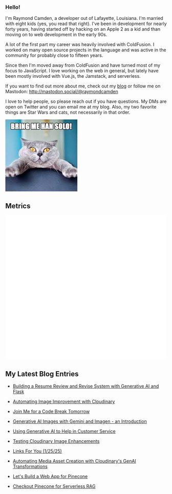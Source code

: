 ### Hello!

I'm Raymond Camden, a developer out of Lafayette, Louisiana. I'm married with eight kids (yes, you read that right). I've been in development for nearly forty years, having started off by hacking on an Apple 2 as a kid and than moving on to web development in the early 90s.

A lot of the first part my career was heavily involved with ColdFusion. I worked on many open source projects in the language and was active in the community for probably close to fifteen years. 

Since then I'm moved away from ColdFusion and have turned most of my focus to JavaScript. I love working on the web in general, but lately have been mostly involved with Vue.js, the Jamstack, and serverless. 

If you want to find out more about me, check out my [blog](https://www.raymondcamden.com) or follow me on Mastodon: <http://mastodon.social/@raymondcamden>

I love to help people, so please reach out if you have questions. My DMs are open on Twitter and you can email me at my blog. Also, my two favorite things are Star Wars and cats, not necessarily in that order.

![Star Wars cat](https://raw.githubusercontent.com/cfjedimaster/cfjedimaster/master/cat.jpg)

## Metrics

<picture>
  <img src="/github-metrics.svg" alt="Metrics">
</picture>

<!-- RSS -->
## My Latest Blog Entries

* [Building a Resume Review and Revise System with Generative AI and Flask](https://www.raymondcamden.com/2025/02/05/building-a-resume-review-and-revise-system-with-generative-ai-and-flask)

* [Automating Image Improvement with Cloudinary](https://www.raymondcamden.com/2025/02/04/automating-image-improvement-with-cloudinary)

* [Join Me for a Code Break Tomorrow](https://www.raymondcamden.com/2025/02/03/join-me-for-a-code-break-tomorrow)

* [Generative AI Images with Gemini and Imagen - an Introduction](https://www.raymondcamden.com/2025/01/30/generative-ai-images-with-gemini-and-imagen-an-introduction)

* [Using Generative AI to Help in Customer Service](https://www.raymondcamden.com/2025/01/28/using-generative-ai-to-help-in-customer-service)

* [Testing Cloudinary Image Enhancements](https://www.raymondcamden.com/2025/01/27/testing-cloudinary-image-enhancements)

* [Links For You (1/25/25)](https://www.raymondcamden.com/2025/01/25/links-for-you-12525)

* [Automating Media Asset Creation with Cloudinary's GenAI Transformations](https://www.raymondcamden.com/2025/01/24/automating-media-asset-creation-with-cloudinarys-genai-transformations)

* [Let's Build a Web App for Pinecone](https://www.raymondcamden.com/2025/01/23/lets-build-a-web-app-for-pinecone)

* [Checkout Pinecone for Serverless RAG](https://www.raymondcamden.com/2025/01/22/checkout-pinecone-for-serverless-rag)

<!-- ENDRSS -->

